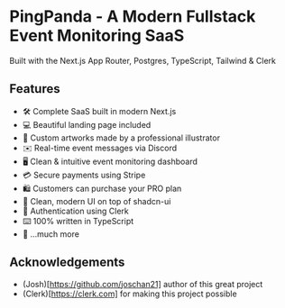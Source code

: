 # PingPanda - A Modern Fullstack Event Monitoring SaaS
Built with the Next.js App Router, Postgres, TypeScript, Tailwind & Clerk


## Features
- 🛠️ Complete SaaS built in modern Next.js
- 💻 Beautiful landing page included
- 🎨 Custom artworks made by a professional illustrator
- ✉️ Real-time event messages via Discord
- 🖥️ Clean & intuitive event monitoring dashboard
- 💳 Secure payments using Stripe
- 🛍️ Customers can purchase your PRO plan
- 🌟 Clean, modern UI on top of shadcn-ui
- 🔑 Authentication using Clerk
- ⌨️ 100% written in TypeScript
- 🎁 ...much more

## Acknowledgements
- (Josh)[https://github.com/joschan21] author of this great project
- (Clerk)[https://clerk.com] for making this project possible